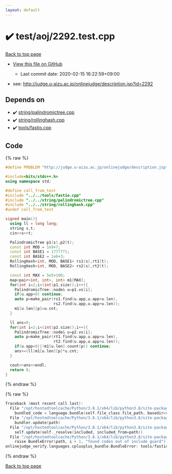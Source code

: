 ```yaml
---
layout: default
---
```


<!-- mathjax config similar to math.stackexchange -->
<script type="text/javascript" async
  src="https://cdnjs.cloudflare.com/ajax/libs/mathjax/2.7.5/MathJax.js?config=TeX-MML-AM_CHTML">
</script>
<script type="text/x-mathjax-config">
  MathJax.Hub.Config({
    TeX: { equationNumbers: { autoNumber: "AMS" }},
    tex2jax: {
      inlineMath: [ ['$','$'] ],
      processEscapes: true
    },
    "HTML-CSS": { matchFontHeight: false },
    displayAlign: "left",
    displayIndent: "2em"
  });
</script>

<script type="text/javascript" src="https://cdnjs.cloudflare.com/ajax/libs/jquery/3.4.1/jquery.min.js"></script>
<script src="https://cdn.jsdelivr.net/npm/jquery-balloon-js@1.1.2/jquery.balloon.min.js" integrity="sha256-ZEYs9VrgAeNuPvs15E39OsyOJaIkXEEt10fzxJ20+2I=" crossorigin="anonymous"></script>
<script type="text/javascript" src="../../../assets/js/copy-button.js"></script>
<link rel="stylesheet" href="../../../assets/css/copy-button.css" />


# :heavy_check_mark: test/aoj/2292.test.cpp

<a href="../../../index.html">Back to top page</a>

* <a href="{{ site.github.repository_url }}/blob/master/test/aoj/2292.test.cpp">View this file on GitHub</a>
    - Last commit date: 2020-02-15 16:22:59+09:00


* see: <a href="http://judge.u-aizu.ac.jp/onlinejudge/description.jsp?id=2292">http://judge.u-aizu.ac.jp/onlinejudge/description.jsp?id=2292</a>


## Depends on

* :heavy_check_mark: <a href="../../../library/string/palindromictree.cpp.html">string/palindromictree.cpp</a>
* :heavy_check_mark: <a href="../../../library/string/rollinghash.cpp.html">string/rollinghash.cpp</a>
* :heavy_check_mark: <a href="../../../library/tools/fastio.cpp.html">tools/fastio.cpp</a>


## Code

<a id="unbundled"></a>
{% raw %}
```cpp
#define PROBLEM "http://judge.u-aizu.ac.jp/onlinejudge/description.jsp?id=2292"

#include<bits/stdc++.h>
using namespace std;

#define call_from_test
#include "../../tools/fastio.cpp"
#include "../../string/palindromictree.cpp"
#include "../../string/rollinghash.cpp"
#undef call_from_test

signed main(){
  using ll = long long;
  string s,t;
  cin>>s>>t;

  PalindromicTree p1(s),p2(t);
  const int MOD = 1e9+7;
  const int BASE1 = 1777771;
  const int BASE2 = 1e6+3;
  RollingHash<int, MOD, BASE1> rs1(s),rt1(t);
  RollingHash<int, MOD, BASE2> rs2(s),rt2(t);

  const int MAX = 5e5+100;
  map<pair<int, int>, int> m1[MAX];
  for(int i=2;i<(int)p1.size();i++){
    PalindromicTree::node& u=p1.vs[i];
    if(u.app<0) continue;
    auto p=make_pair(rs1.find(u.app,u.app+u.len),
                     rs2.find(u.app,u.app+u.len));
    m1[u.len][p]=u.cnt;
  }

  ll ans=0;
  for(int i=2;i<(int)p2.size();i++){
    PalindromicTree::node& u=p2.vs[i];
    auto p=make_pair(rt1.find(u.app,u.app+u.len),
                     rt2.find(u.app,u.app+u.len));
    if(u.app<0||!m1[u.len].count(p)) continue;
    ans+=(ll)m1[u.len][p]*u.cnt;
  }

  cout<<ans<<endl;
  return 0;
}

```
{% endraw %}

<a id="bundled"></a>
{% raw %}
```cpp
Traceback (most recent call last):
  File "/opt/hostedtoolcache/Python/3.8.1/x64/lib/python3.8/site-packages/onlinejudge_verify/docs.py", line 348, in write_contents
    bundled_code = language.bundle(self.file_class.file_path, basedir=self.cpp_source_path)
  File "/opt/hostedtoolcache/Python/3.8.1/x64/lib/python3.8/site-packages/onlinejudge_verify/languages/cplusplus.py", line 63, in bundle
    bundler.update(path)
  File "/opt/hostedtoolcache/Python/3.8.1/x64/lib/python3.8/site-packages/onlinejudge_verify/languages/cplusplus_bundle.py", line 182, in update
    self.update(self._resolve(included, included_from=path))
  File "/opt/hostedtoolcache/Python/3.8.1/x64/lib/python3.8/site-packages/onlinejudge_verify/languages/cplusplus_bundle.py", line 151, in update
    raise BundleError(path, i + 1, "found codes out of include guard")
onlinejudge_verify.languages.cplusplus_bundle.BundleError: tools/fastio.cpp: line 5: found codes out of include guard

```
{% endraw %}

<a href="../../../index.html">Back to top page</a>

